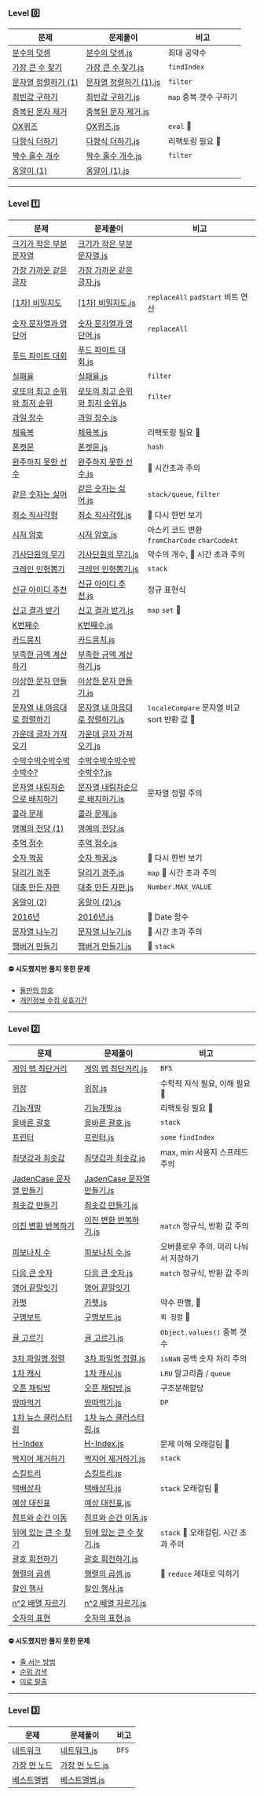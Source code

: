 ### Level 0️⃣

| 문제                                                                                                             | 문제풀이                                                                                                                                                             | 비고                   |
| ---------------------------------------------------------------------------------------------------------------- | -------------------------------------------------------------------------------------------------------------------------------------------------------------------- | ---------------------- |
| [분수의 덧셈](https://school.programmers.co.kr/learn/courses/30/lessons/120808)                                  | [분수의 덧셈.js](src/programmers/javascript/level0/분수의_덧셈.js)                                                                                                   | 최대 공약수            |
| [가장 큰 수 찾기](https://school.programmers.co.kr/learn/courses/30/lessons/120899)                              | [가장 큰 수 찾기.js](src/programmers/javascript/level0/가장_큰_수_찾기.js)                                                                                           | `findIndex`            |
| [문자열 정렬하기 (1)](https://school.programmers.co.kr/learn/courses/30/lessons/120850)                          | [문자열 정렬하기 (1).js](<src/programmers/javascript/level0/문자열_정렬하기_(1).js>)                                                                                 | `filter`               |
| [최빈값 구하기](https://school.programmers.co.kr/learn/courses/30/lessons/120812)                                | [최빈값 구하기.js](src/programmers/javascript/level0/최빈값_구하기.js)                                                                                               | `map` 중복 갯수 구하기 |
| [중복된 문자 제거](https://school.programmers.co.kr/learn/courses/30/lessons/120888?language=javascript)         | [중복된 문자 제거.js](src/programmers/javascript/level0/중복된_문자_제거.js)                                                                                         |
| [OX퀴즈](https://school.programmers.co.kr/learn/courses/30/lessons/120907)                                       | [OX퀴즈.js](src/programmers/javascript/level0/OX퀴즈.js)                                                                                                             | `eval` 📌              |
| [다항식 더하기](https://school.programmers.co.kr/learn/courses/30/lessons/120863)                                | [다항식 더하기.js](src/programmers/javascript/level0/다항식_더하기.js)                                                                                               | 리팩토링 필요 📌       |
| [짝수 홀수 개수](https://school.programmers.co.kr/learn/courses/30/lessons/120824)                               | [짝수 홀수 개수.js](src/programmers/javascript/level0/짝수_홀수_개수.js)                                                                                             | `filter`               |
| [옹알이 (1)](프로그래머스/lv0/120956.%E2%80%85%EC%98%B9%EC%95%8C%EC%9D%B4%E2%80%85%EF%BC%881%EF%BC%89/README.md) | [옹알이 (1).js](프로그래머스/lv0/120956.%E2%80%85%EC%98%B9%EC%95%8C%EC%9D%B4%E2%80%85%EF%BC%881%EF%BC%89/%EC%98%B9%EC%95%8C%EC%9D%B4%E2%80%85%EF%BC%881%EF%BC%89.js) |

---

### Level 1️⃣

| 문제                                                                                                                                                 | 문제풀이                                                                                                                                                                                                                        | 비고                                         |
| ---------------------------------------------------------------------------------------------------------------------------------------------------- | ------------------------------------------------------------------------------------------------------------------------------------------------------------------------------------------------------------------------------- | -------------------------------------------- |
| [크기가 작은 부분문자열](https://school.programmers.co.kr/learn/courses/30/lessons/147355)                                                           | [크기가 작은 부분문자열.js](src/programmers/javascript/level1/크기가_작은_부분문자열.js)                                                                                                                                        |
| [가장 가까운 같은 글자](https://school.programmers.co.kr/learn/courses/30/lessons/142086)                                                            | [가장 가까운 같은 글자.js](src/programmers/javascript/level1/가장_가까운_같은_글자.js)                                                                                                                                          |
| [[1차] 비밀지도](https://school.programmers.co.kr/learn/courses/30/lessons/17681)                                                                    | [[1차] 비밀지도.js](src/programmers/javascript/level1/1차_비밀_지도.js)                                                                                                                                                         | `replaceAll` `padStart` 비트 연산                    |
| [숫자 문자열과 영단어](https://school.programmers.co.kr/learn/courses/30/lessons/81301)                                                              | [숫자 문자열과 영단어.js](src/programmers/javascript/level1/숫자_문자열과_영단어.js)                                                                                                                                            | `replaceAll`                                 |
| [푸드 파이트 대회](https://school.programmers.co.kr/learn/courses/30/lessons/134240)                                                                 | [푸드 파이트 대회.js](src/programmers/javascript/level1/푸드_파이트_대회.js)                                                                                                                                                    |
| [실패율](https://school.programmers.co.kr/learn/courses/30/lessons/42889?language=javascript)                                                        | [실패율.js](src/programmers/javascript/level1/실패율.js)                                                                                                                                                                        | `filter`                                     |
| [로또의 최고 순위와 최저 순위](https://school.programmers.co.kr/learn/courses/30/lessons/77484?language=javascript)                                  | [로또의 최고 순위와 최저 순위.js](src/programmers/javascript/level1/로또의_최고_순위와_최저_순위.js)                                                                                                                            | `filter`                                     |
| [과일 장수](https://school.programmers.co.kr/learn/courses/30/lessons/135808)                                                                        | [과일 장수.js](src/programmers/javascript/level1/과일_장수.js)                                                                                                                                                                  |
| [체육복](https://school.programmers.co.kr/learn/courses/30/lessons/42862#)                                                                           | [체육복.js](src/programmers/javascript/level1/체육복.js)                                                                                                                                                                        | 리팩토링 필요 📌                             |
| [폰켓몬](https://school.programmers.co.kr/learn/courses/30/lessons/1845?language=javascript)                                                         | [폰켓몬.js](src//programmers/javascript/level1/폰켓몬.js)                                                                                                                                                                       | `hash`                                         |
| [완주하지 못한 선수](프로그래머스/lv1/42576. 완주하지 못한 선수/README.md)                                                                           | [완주하지 못한 선수.js](프로그래머스/lv1/42576. 완주하지 못한 선수/완주하지 못한 선수.js)                                                                                                                                       | 📌 시간초과 주의                                |
| [같은 숫자는 싫어](프로그래머스/lv1/12906. 같은 숫자는 싫어/README.md)                                                                               | [같은 숫자는 싫어.js](프로그래머스/lv1/12906. 같은 숫자는 싫어/같은 숫자는 싫어.js)                                                                                                                                             | `stack/queue`, `filter`                            |
| [최소 직사각형](프로그래머스/lv1/86491. 최소직사각형/README.md)                                                                                      | [최소 직사각형.js](프로그래머스/lv1/86491. 최소직사각형/최소직사각형.js)                                                                                                                                                        | 📌 다시 한번 보기
| [시저 암호](프로그래머스/lv1/12926. 시저 암호/README.md)                                                                                             | [시저 암호.js](프로그래머스/lv1/12926. 시저 암호/시저 암호.js)                                                                                                                                                                  | 아스키 코드 변환 `fromCharCode` `charCodeAt` |
| [기사단원의 무기](프로그래머스/unrated/136798. 기사단원의 무기/README.md)                                                                            | [기사단원의 무기.js](프로그래머스/unrated/136798. 기사단원의 무기/기사단원의 무기.js)                                                                                                                                           | 약수의 개수, 📌 시간 초과 주의                                  |
| [크레인 인형뽑기](프로그래머스/lv1/64061. 크레인 인형뽑기 게임/README.md)                                                                            | [크레인 인형뽑기.js](프로그래머스/lv1/64061. 크레인 인형뽑기 게임/크레인 인형뽑기 게임.js)                                                                                                                                      | `stack`                                      |
| [신규 아이디 추천](프로그래머스/lv1/72410. 신규 아이디 추천/README.md)                                                                               | [신규 아이디 추천.js](프로그래머스/lv1/72410. 신규 아이디 추천/신규 아이디 추천.js)                                                                                                                                             | 정규 표현식                                  |
| [신고 결과 받기](프로그래머스/lv1/92334. 신고 결과 받기/README.md)                                                                                   | [신고 결과 받기.js](프로그래머스/lv1/92334. 신고 결과 받기/신고 결과 받기.js)                                                                                                                                                   | `map` `set` 📌                               |
| [K번째수](프로그래머스/lv1/42748. K번째수/README.md)                                                                                                 | [K번째수.js](프로그래머스/lv1/42748. K번째수/K번째수.js)                                                                                                                                                                        |
| [카드뭉치](프로그래머스/unrated/159994. 카드 뭉치/README.md)                                                                                         | [카드뭉치.js](프로그래머스/unrated/159994. 카드 뭉치/카드 뭉치.js)                                                                                                                                                              |
| [부족한 금액 계산하기](프로그래머스/lv1/82612. 부족한 금액 계산하기/README.md)                                                                       | [부족한 금액 계산하기.js](프로그래머스/lv1/82612. 부족한 금액 계산하기/부족한 금액 계산하기.js)                                                                                                                                 |
| [이상한 문자 만들기](프로그래머스/lv1/12930. 이상한 문자 만들기/README.md)                                                                           | [이상한 문자 만들기.js](프로그래머스/lv1/12930. 이상한 문자 만들기/이상한 문자 만들기.js)                                                                                                                                       |
| [문자열 내 마음대로 정렬하기](프로그래머스/lv1/12915. 문자열 내 마음대로 정렬하기/README.md)                                                         | [문자열 내 마음대로 정렬하기.js](프로그래머스/lv1/12915. 문자열 내 마음대로 정렬하기/문자열 내 마음대로 정렬하기.js)                                                                                                            | `localeCompare` 문자열 비교 sort 반환 값 📌  |
| [가운데 글자 가져오기](프로그래머스/lv1/12903. 가운데 글자 가져오기/README.md)                                                                       | [가운데 글자 가져오기.js](프로그래머스/lv1/12903. 가운데 글자 가져오기/가운데 글자 가져오기.js)                                                                                                                                 |
| [수박수박수박수박수박수?](프로그래머스/lv1/12922. 수박수박수박수박수박수？/README.md)                                                                | [수박수박수박수박수박수?.js](프로그래머스/lv1/12922. 수박수박수박수박수박수？/수박수박수박수박수박수？.js)                                                                                                                      |
| [문자열 내림차순으로 배치하기](프로그래머스/lv1/12917. 문자열 내림차순으로 배치하기/README.md)                                                       | [문자열 내림차순으로 배치하기.js](프로그래머스/lv1/12917. 문자열 내림차순으로 배치하기/문자열 내림차순으로 배치하기.js)                                                                                                         | 문자열 정렬 주의                             |
| [콜라 문제](프로그래머스/unrated/132267.%E2%80%85%EC%BD%9C%EB%9D%BC%E2%80%85%EB%AC%B8%EC%A0%9C/README.md)                                            | [콜라 문제.js](프로그래머스/unrated/132267.%E2%80%85%EC%BD%9C%EB%9D%BC%E2%80%85%EB%AC%B8%EC%A0%9C/%EC%BD%9C%EB%9D%BC%E2%80%85%EB%AC%B8%EC%A0%9C.js)                                                                             |
| [명예의 전당 (1)](프로그래머스/unrated/138477.%E2%80%85%EB%AA%85%EC%98%88%EC%9D%98%E2%80%85%EC%A0%84%EB%8B%B9%E2%80%85%EF%BC%881%EF%BC%89/README.md) | [명예의 전당.js](프로그래머스/unrated/138477.%E2%80%85%EB%AA%85%EC%98%88%EC%9D%98%E2%80%85%EC%A0%84%EB%8B%B9%E2%80%85%EF%BC%881%EF%BC%89/%EB%AA%85%EC%98%88%EC%9D%98%E2%80%85%EC%A0%84%EB%8B%B9%E2%80%85%EF%BC%881%EF%BC%89.js) |
| [추억 점수](프로그래머스/unrated/176963.%E2%80%85%EC%B6%94%EC%96%B5%E2%80%85%EC%A0%90%EC%88%98/README.md)                                            | [추억 점수.js](프로그래머스/unrated/176963.%E2%80%85%EC%B6%94%EC%96%B5%E2%80%85%EC%A0%90%EC%88%98/%EC%B6%94%EC%96%B5%E2%80%85%EC%A0%90%EC%88%98.js)                                                                             |
| [숫자 짝꿍](프로그래머스/lv1/131128.%E2%80%85%EC%88%AB%EC%9E%90%E2%80%85%EC%A7%9D%EA%BF%8D/README.md)                                                | [숫자 짝꿍.js](프로그래머스/lv1/131128.%E2%80%85%EC%88%AB%EC%9E%90%E2%80%85%EC%A7%9D%EA%BF%8D/%EC%88%AB%EC%9E%90%E2%80%85%EC%A7%9D%EA%BF%8D.js)                                                                                 | 📌 다시 한번 보기                            |
| [달리기 경주](프로그래머스/unrated/178871.%E2%80%85%EB%8B%AC%EB%A6%AC%EA%B8%B0%E2%80%85%EA%B2%BD%EC%A3%BC/README.md)                                 | [달리기 경주.js](프로그래머스/unrated/178871.%E2%80%85%EB%8B%AC%EB%A6%AC%EA%B8%B0%E2%80%85%EA%B2%BD%EC%A3%BC/%EB%8B%AC%EB%A6%AC%EA%B8%B0%E2%80%85%EA%B2%BD%EC%A3%BC.js)                                                         | `map` 📌 시간 초과 주의                      |
| [대충 만든 자판](프로그래머스/unrated/160586.%E2%80%85%EB%8C%80%EC%B6%A9%E2%80%85%EB%A7%8C%EB%93%A0%E2%80%85%EC%9E%90%ED%8C%90/README.md)            | [대충 만든 자판.js](프로그래머스/unrated/160586.%E2%80%85%EB%8C%80%EC%B6%A9%E2%80%85%EB%A7%8C%EB%93%A0%E2%80%85%EC%9E%90%ED%8C%90/%EB%8C%80%EC%B6%A9%E2%80%85%EB%A7%8C%EB%93%A0%E2%80%85%EC%9E%90%ED%8C%90.js)                  | `Number.MAX_VALUE`                           |
| [옹알이 (2)](프로그래머스/1/133499.%E2%80%85%EC%98%B9%EC%95%8C%EC%9D%B4%E2%80%85%EF%BC%882%EF%BC%89/README.md)                                       | [옹알이 (2).js](프로그래머스/1/133499.%E2%80%85%EC%98%B9%EC%95%8C%EC%9D%B4%E2%80%85%EF%BC%882%EF%BC%89/%EC%98%B9%EC%95%8C%EC%9D%B4%E2%80%85%EF%BC%882%EF%BC%89.js)                                                              |
| [2016년](프로그래머스/1/12901.%E2%80%852016%EB%85%84/README.md)                                                                                      | [2016년.js](프로그래머스/1/12901.%E2%80%852016%EB%85%84/2016%EB%85%84.js)                                                                                                                                                       | 📌 Date 함수                                 |
| [문자열 나누기](프로그래머스/1/140108.%E2%80%85%EB%AC%B8%EC%9E%90%EC%97%B4%E2%80%85%EB%82%98%EB%88%84%EA%B8%B0/README.md)                            | [문자열 나누기.js](프로그래머스/1/140108.%E2%80%85%EB%AC%B8%EC%9E%90%EC%97%B4%E2%80%85%EB%82%98%EB%88%84%EA%B8%B0/%EB%AC%B8%EC%9E%90%EC%97%B4%E2%80%85%EB%82%98%EB%88%84%EA%B8%B0.js)                                           | 📌 시간 초과 주의                            |
| [햄버거 만들기](프로그래머스/1/133502.%E2%80%85%ED%96%84%EB%B2%84%EA%B1%B0%E2%80%85%EB%A7%8C%EB%93%A4%EA%B8%B0/README.md)                            | [햄버거 만들기.js](프로그래머스/1/133502.%E2%80%85%ED%96%84%EB%B2%84%EA%B1%B0%E2%80%85%EB%A7%8C%EB%93%A4%EA%B8%B0/%ED%96%84%EB%B2%84%EA%B1%B0%E2%80%85%EB%A7%8C%EB%93%A4%EA%B8%B0.js)                                           | 📌 `stack`                                     |

#### ⛔ 시도했지만 풀지 못한 문제

- [둘만의 암호](https://school.programmers.co.kr/learn/courses/30/lessons/155652)
- [개인정보 수집 유효기간](https://school.programmers.co.kr/learn/courses/30/lessons/150370)

---

### Level 2️⃣

| 문제                                                                                                                                                                                | 문제풀이                                                                                                                                                                                                                                                                                     | 비고                                  |
| ----------------------------------------------------------------------------------------------------------------------------------------------------------------------------------- | -------------------------------------------------------------------------------------------------------------------------------------------------------------------------------------------------------------------------------------------------------------------------------------------- | ------------------------------------- |
| [게임 맵 최단거리](https://school.programmers.co.kr/learn/courses/30/lessons/1844?language=javascript)                                                                              | [게임 맵 최단거리.js](src/programmers/javascript/level2/게임_맵_최단거리.js)                                                                                                                                                                                                                 | `BFS`                                   |
| [위장](프로그래머스/lv2/42578. 위장/README.md)                                                                                                                                      | [위장.js](프로그래머스/lv2/42578. 위장/위장.js)                                                                                                                                                                                                                                              | 수학적 지식 필요, 이해 필요 📌        |
| [기능개발](프로그래머스/lv2/42586. 기능개발/README.md)                                                                                                                              | [기능개발.js](프로그래머스/lv2/42586. 기능개발/기능개발.js)                                                                                                                                                                                                                                  | 리팩토링 필요 📌                      |
| [올바른 괄호](프로그래머스/lv2/12909. 올바른 괄호/README.md)                                                                                                                        | [올바른 괄호.js](프로그래머스/lv2/12909. 올바른 괄호/올바른 괄호.js)                                                                                                                                                                                                                         | `stack`                                  |
| [프린터](프로그래머스/lv2/42587. 프린터/README.md)                                                                                                                                  | [프린터.js](프로그래머스/lv2/42587. 프린터/프린터.js)                                                                                                                                                                                                                                        | `some` `findIndex`                    |
| [최댓값과 최솟값](프로그래머스/lv2/12939. 최댓값과 최솟값/README.md)                                                                                                                | [최댓값과 최솟값.js](프로그래머스/lv2/12939. 최댓값과 최솟값/최댓값과 최솟값.js)                                                                                                                                                                                                             | max, min 사용지 스프레드 주의         |
| [JadenCase 문자열 만들기](프로그래머스/lv2/12951. JadenCase 문자열 만들기/README.md)                                                                                                | [JadenCase 문자열 만들기.js](프로그래머스/lv2/12951. JadenCase 문자열 만들기/JadenCase 문자열 만들기.js)                                                                                                                                                                                     |
| [최솟값 만들기](프로그래머스/lv2/12941. 최솟값 만들기/README.md)                                                                                                                    | [최솟값 만들기.js](프로그래머스/lv2/12941. 최솟값 만들기/최솟값 만들기.js)                                                                                                                                                                                                                   |
| [이진 변환 반복하기](프로그래머스/lv2/70129. 이진 변환 반복하기/README.md)                                                                                                          | [이진 변환 반복하기.js](프로그래머스/lv2/70129. 이진 변환 반복하기/이진 변환 반복하기.js)                                                                                                                                                                                                    | `match` 정규식, 반환 값 주의          |
| [피보나치 수](프로그래머스/lv2/12945. 피보나치 수/README.md)                                                                                                                        | [피보나치 수.js](프로그래머스/lv2/12945. 피보나치 수/피보나치 수.js)                                                                                                                                                                                                                         | 오버플로우 주의. 미리 나눠서 저장하기 |
| [다음 큰 숫자](프로그래머스/lv2/12911. 다음 큰 숫자/README.md)                                                                                                                      | [다음 큰 숫자.js](프로그래머스/lv2/12911. 다음 큰 숫자/다음 큰 숫자.js)                                                                                                                                                                                                                      | `match` 정규식, 반환 값 주의          |
| [영어 끝말잇기](프로그래머스/lv2/12981. 영어 끝말잇기/README.md)                                                                                                                    | [영어 끝말잇기](프로그래머스/lv2/12981. 영어 끝말잇기/영어 끝말잇기.js)                                                                                                                                                                                                                      |
| [카펫](프로그래머스/lv2/42842. 카펫/README.md)                                                                                                                                      | [카펫.js](프로그래머스/lv2/42842. 카펫/카펫.js)                                                                                                                                                                                                                                              | 약수 판별, 📌                         |
| [구명보트](프로그래머스/lv2/42885. 구명보트/README.md)                                                                                                                              | [구명보트.js](프로그래머스/lv2/42885. 구명보트/구명보트.js)                                                                                                                                                                                                                                  | `퀵 정렬` 📌                          |
| [귤 고르기](프로그래머스/unrated/138476. 귤 고르기/README.md)                                                                                                                       | [귤 고르기.js](프로그래머스/unrated/138476. 귤 고르기/귤 고르기.js)                                                                                                                                                                                                                          | `Object.values()` 중복 갯수           |
| [3차 파일명 정렬](프로그래머스/lv2/17686. ［3차］ 파일명 정렬/README.md)                                                                                                            | [3차 파일명 정렬.js](프로그래머스/lv2/17686. ［3차］ 파일명 정렬/［3차］ 파일명 정렬.js)                                                                                                                                                                                                     | `isNaN` 공백 숫자 처리 주의           |
| [1차 캐시](프로그래머스/lv2/17680. ［1차］ 캐시/README.md)                                                                                                                          | [1차 캐시.js](프로그래머스/lv2/17680. ［1차］ 캐시/［1차］ 캐시.js)                                                                                                                                                                                                                          | `LRU` 알고리즘 / `queue`              |
| [오픈 채팅방](프로그래머스/lv2/42888. 오픈채팅방/README.md)                                                                                                                         | [오픈 채팅방.js](프로그래머스/lv2/42888. 오픈채팅방/오픈채팅방.js)                                                                                                                                                                                                                           | 구조분해할당                          |
| [땅따먹기](프로그래머스/lv2/12913. 땅따먹기/README.md)                                                                                                                              | [땅따먹기.js](프로그래머스/lv2/12913. 땅따먹기/땅따먹기.js)                                                                                                                                                                                                                                  | `DP`                                  |
| [1차 뉴스 클러스터링](프로그래머스/lv2/17677. ［1차］ 뉴스 클러스터링/README.md)                                                                                                    | [1차 뉴스 클러스터링.js](프로그래머스/lv2/17677. ［1차］ 뉴스 클러스터링/［1차］ 뉴스 클러스터링.js)                                                                                                                                                                                         |
| [H-Index](프로그래머스/lv2/42747. H－Index/README.md)                                                                                                                               | [H-Index.js](프로그래머스/lv2/42747. H－Index/H－Index.js)                                                                                                                                                                                                                                   | 문제 이해 오래걸림 📌                 |
| [짝지어 제거하기](프로그래머스/lv2/12973. 짝지어 제거하기/README.md)                                                                                                                | [짝지어 제거하기.js](프로그래머스/lv2/12973. 짝지어 제거하기/짝지어 제거하기.js)                                                                                                                                                                                                             | `stack`                               |
| [스킬트리](프로그래머스/lv2/49993. 스킬트리/README.md)                                                                                                                              | [스킬트리.js](프로그래머스/lv2/49993. 스킬트리/스킬트리.js)                                                                                                                                                                                                                                  |
| [택배상자](프로그래머스/lv2/131704. 택배상자/README.md)                                                                                                                             | [택배상자.js](프로그래머스/lv2/131704. 택배상자/택배상자.js)                                                                                                                                                                                                                                 | `stack` 오래걸림 📌                   |
| [예상 대진표](프로그래머스/lv2/12985. 예상 대진표/README.md)                                                                                                                        | [예상 대진표.js](프로그래머스/lv2/12985. 예상 대진표/예상 대진표.js)                                                                                                                                                                                                                         |
| [점프와 순간 이동](프로그래머스/lv2/12980. 점프와 순간 이동/README.md)                                                                                                              | [점프와 순간 이동.js](프로그래머스/lv2/12980. 점프와 순간 이동/점프와 순간 이동.js)                                                                                                                                                                                                          |
| [뒤에 있는 큰 수 찾기](프로그래머스/unrated/154539.%E2%80%85%EB%92%A4%EC%97%90%E2%80%85%EC%9E%88%EB%8A%94%E2%80%85%ED%81%B0%E2%80%85%EC%88%98%E2%80%85%EC%B0%BE%EA%B8%B0/README.md) | [뒤에 있는 큰 수 찾기.js](프로그래머스/unrated/154539.%E2%80%85%EB%92%A4%EC%97%90%E2%80%85%EC%9E%88%EB%8A%94%E2%80%85%ED%81%B0%E2%80%85%EC%88%98%E2%80%85%EC%B0%BE%EA%B8%B0/%EB%92%A4%EC%97%90%E2%80%85%EC%9E%88%EB%8A%94%E2%80%85%ED%81%B0%E2%80%85%EC%88%98%E2%80%85%EC%B0%BE%EA%B8%B0.js) | `stack` 📌 오래걸림. 시간 초과 주의   |
| [괄호 회전하기](프로그래머스/lv2/76502.%E2%80%85%EA%B4%84%ED%98%B8%E2%80%85%ED%9A%8C%EC%A0%84%ED%95%98%EA%B8%B0/README.md)                                                          | [괄호 회전하기.js](프로그래머스/lv2/76502.%E2%80%85%EA%B4%84%ED%98%B8%E2%80%85%ED%9A%8C%EC%A0%84%ED%95%98%EA%B8%B0/%EA%B4%84%ED%98%B8%E2%80%85%ED%9A%8C%EC%A0%84%ED%95%98%EA%B8%B0.js)                                                                                                       |
| [행렬의 곱셈](프로그래머스/lv2/12949.%E2%80%85%ED%96%89%EB%A0%AC%EC%9D%98%E2%80%85%EA%B3%B1%EC%85%88/README.md)                                                                     | [행렬의 곱셈.js](프로그래머스/lv2/12949.%E2%80%85%ED%96%89%EB%A0%AC%EC%9D%98%E2%80%85%EA%B3%B1%EC%85%88/%ED%96%89%EB%A0%AC%EC%9D%98%E2%80%85%EA%B3%B1%EC%85%88.js)                                                                                                                           | 📌 `reduce` 제대로 익히기             |
| [할인 행사](프로그래머스/lv2/131127.%E2%80%85%ED%95%A0%EC%9D%B8%E2%80%85%ED%96%89%EC%82%AC/README.md)                                                                               | [할인 행사.js](프로그래머스/lv2/131127.%E2%80%85%ED%95%A0%EC%9D%B8%E2%80%85%ED%96%89%EC%82%AC/%ED%95%A0%EC%9D%B8%E2%80%85%ED%96%89%EC%82%AC.js)                                                                                                                                              |
| [n^2 배열 자르기](프로그래머스/lv2/131127.%E2%80%85%ED%95%A0%EC%9D%B8%E2%80%85%ED%96%89%EC%82%AC/README.md)                                                                         | [n^2 배열 자르기.js](프로그래머스/lv2/131127.%E2%80%85%ED%95%A0%EC%9D%B8%E2%80%85%ED%96%89%EC%82%AC/%ED%95%A0%EC%9D%B8%E2%80%85%ED%96%89%EC%82%AC.js)                                                                                                                                        |
| [숫자의 표현](프로그래머스/lv2/12924.%E2%80%85%EC%88%AB%EC%9E%90%EC%9D%98%E2%80%85%ED%91%9C%ED%98%84/README.md)                                                                     | [숫자의 표현.js](프로그래머스/lv2/12924.%E2%80%85%EC%88%AB%EC%9E%90%EC%9D%98%E2%80%85%ED%91%9C%ED%98%84/%EC%88%AB%EC%9E%90%EC%9D%98%E2%80%85%ED%91%9C%ED%98%84.js)                                                                                                                           |

#### ⛔ 시도했지만 풀지 못한 문제

- [줄 서는 방법](https://school.programmers.co.kr/learn/courses/30/lessons/12936)
- [순위 검색](https://school.programmers.co.kr/learn/courses/30/lessons/72412)
- [미로 탈출](https://school.programmers.co.kr/learn/courses/30/lessons/159993)

---

### Level 3️⃣

| 문제                                                                                                                      | 문제풀이                                                                                                                                                                              | 비고 |
| ------------------------------------------------------------------------------------------------------------------------- | ------------------------------------------------------------------------------------------------------------------------------------------------------------------------------------- | ---- |
| [네트워크](https://school.programmers.co.kr/learn/courses/30/lessons/43162)                                               | [네트워크.js](src/programmers/javascript/level3/네트워크.js)                                                                                                                          | `DFS`  |
| [가장 먼 노드](프로그래머스/lv3/49189.%E2%80%85%EA%B0%80%EC%9E%A5%E2%80%85%EB%A8%BC%E2%80%85%EB%85%B8%EB%93%9C/README.md) | [가장 먼 노드.js](프로그래머스/lv3/49189.%E2%80%85%EA%B0%80%EC%9E%A5%E2%80%85%EB%A8%BC%E2%80%85%EB%85%B8%EB%93%9C/%EA%B0%80%EC%9E%A5%E2%80%85%EB%A8%BC%E2%80%85%EB%85%B8%EB%93%9C.js) |
| [베스트앨범](프로그래머스/3/42579.%E2%80%85%EB%B2%A0%EC%8A%A4%ED%8A%B8%EC%95%A8%EB%B2%94/README.md)                       | [베스트앨범.js](프로그래머스/3/42579.%E2%80%85%EB%B2%A0%EC%8A%A4%ED%8A%B8%EC%95%A8%EB%B2%94/%EB%B2%A0%EC%8A%A4%ED%8A%B8%EC%95%A8%EB%B2%94.js)                                         |
